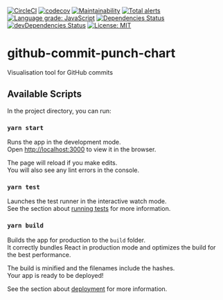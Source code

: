 [![CircleCI](https://circleci.com/gh/slaweet/github-commit-punch-chart.svg?style=shield)](https://circleci.com/gh/slaweet/github-commit-punch-chart)
[![codecov](https://codecov.io/gh/slaweet/github-commit-punch-chart/branch/master/graph/badge.svg)](https://codecov.io/gh/slaweet/github-commit-punch-chart)
[![Maintainability](https://api.codeclimate.com/v1/badges/b8558fe125761efc8eae/maintainability)](https://codeclimate.com/github/slaweet/github-commit-punch-chart/maintainability)
[![Total alerts](https://img.shields.io/lgtm/alerts/g/slaweet/github-commit-punch-chart.svg?logo=lgtm&logoWidth=18)](https://lgtm.com/projects/g/slaweet/github-commit-punch-chart/alerts/)
[![Language grade: JavaScript](https://img.shields.io/lgtm/grade/javascript/g/slaweet/github-commit-punch-chart.svg?logo=lgtm&logoWidth=18)](https://lgtm.com/projects/g/slaweet/github-commit-punch-chart/context:javascript)
[![Dependencies Status](https://david-dm.org/slaweet/github-commit-punch-chart/status.svg)](https://david-dm.org/slaweet/github-commit-punch-chart)
[![devDependencies Status](https://david-dm.org/slaweet/github-commit-punch-chart/dev-status.svg)](https://david-dm.org/slaweet/github-commit-punch-chart?type=dev)
[![License: MIT](https://img.shields.io/badge/License-MIT-yellow.svg)](https://opensource.org/licenses/MIT)

# github-commit-punch-chart

Visualisation tool for GitHub commits

## Available Scripts

In the project directory, you can run:

### `yarn start`

Runs the app in the development mode.<br />
Open [http://localhost:3000](http://localhost:3000) to view it in the browser.

The page will reload if you make edits.<br />
You will also see any lint errors in the console.

### `yarn test`

Launches the test runner in the interactive watch mode.<br />
See the section about [running tests](https://facebook.github.io/create-react-app/docs/running-tests) for more information.

### `yarn build`

Builds the app for production to the `build` folder.<br />
It correctly bundles React in production mode and optimizes the build for the best performance.

The build is minified and the filenames include the hashes.<br />
Your app is ready to be deployed!

See the section about [deployment](https://facebook.github.io/create-react-app/docs/deployment) for more information.
